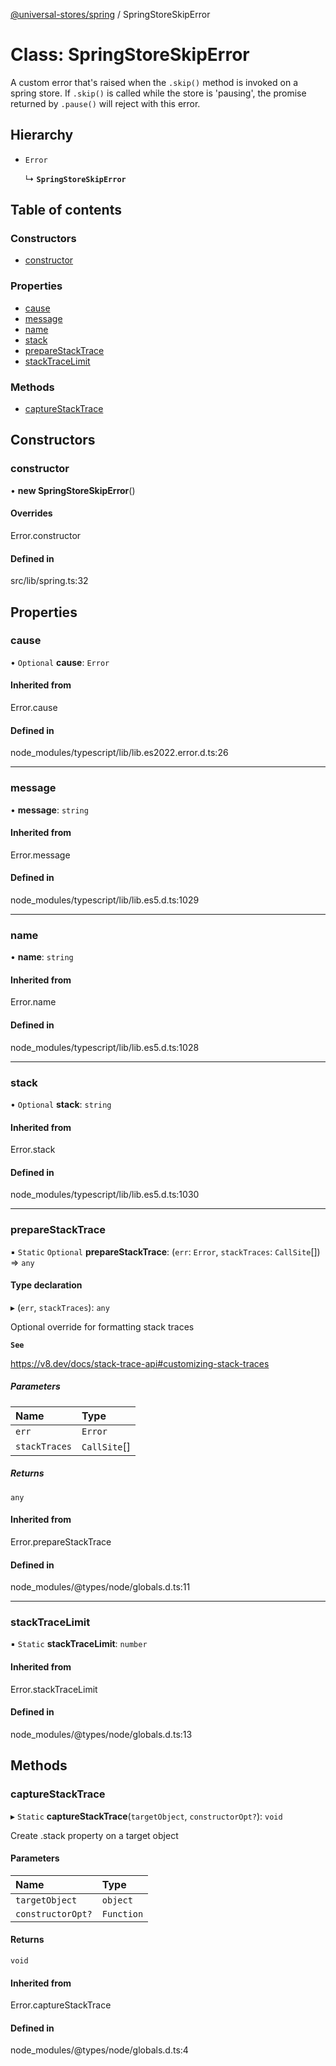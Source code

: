 [@universal-stores/spring](../README.md) / SpringStoreSkipError

# Class: SpringStoreSkipError

A custom error that's raised when the `.skip()` method is invoked on a spring store.
If `.skip()` is called while the store is 'pausing', the promise returned by `.pause()`
will reject with this error.

## Hierarchy

- `Error`

  ↳ **`SpringStoreSkipError`**

## Table of contents

### Constructors

- [constructor](SpringStoreSkipError.md#constructor)

### Properties

- [cause](SpringStoreSkipError.md#cause)
- [message](SpringStoreSkipError.md#message)
- [name](SpringStoreSkipError.md#name)
- [stack](SpringStoreSkipError.md#stack)
- [prepareStackTrace](SpringStoreSkipError.md#preparestacktrace)
- [stackTraceLimit](SpringStoreSkipError.md#stacktracelimit)

### Methods

- [captureStackTrace](SpringStoreSkipError.md#capturestacktrace)

## Constructors

### constructor

• **new SpringStoreSkipError**()

#### Overrides

Error.constructor

#### Defined in

src/lib/spring.ts:32

## Properties

### cause

• `Optional` **cause**: `Error`

#### Inherited from

Error.cause

#### Defined in

node_modules/typescript/lib/lib.es2022.error.d.ts:26

___

### message

• **message**: `string`

#### Inherited from

Error.message

#### Defined in

node_modules/typescript/lib/lib.es5.d.ts:1029

___

### name

• **name**: `string`

#### Inherited from

Error.name

#### Defined in

node_modules/typescript/lib/lib.es5.d.ts:1028

___

### stack

• `Optional` **stack**: `string`

#### Inherited from

Error.stack

#### Defined in

node_modules/typescript/lib/lib.es5.d.ts:1030

___

### prepareStackTrace

▪ `Static` `Optional` **prepareStackTrace**: (`err`: `Error`, `stackTraces`: `CallSite`[]) => `any`

#### Type declaration

▸ (`err`, `stackTraces`): `any`

Optional override for formatting stack traces

**`See`**

https://v8.dev/docs/stack-trace-api#customizing-stack-traces

##### Parameters

| Name | Type |
| :------ | :------ |
| `err` | `Error` |
| `stackTraces` | `CallSite`[] |

##### Returns

`any`

#### Inherited from

Error.prepareStackTrace

#### Defined in

node_modules/@types/node/globals.d.ts:11

___

### stackTraceLimit

▪ `Static` **stackTraceLimit**: `number`

#### Inherited from

Error.stackTraceLimit

#### Defined in

node_modules/@types/node/globals.d.ts:13

## Methods

### captureStackTrace

▸ `Static` **captureStackTrace**(`targetObject`, `constructorOpt?`): `void`

Create .stack property on a target object

#### Parameters

| Name | Type |
| :------ | :------ |
| `targetObject` | `object` |
| `constructorOpt?` | `Function` |

#### Returns

`void`

#### Inherited from

Error.captureStackTrace

#### Defined in

node_modules/@types/node/globals.d.ts:4
